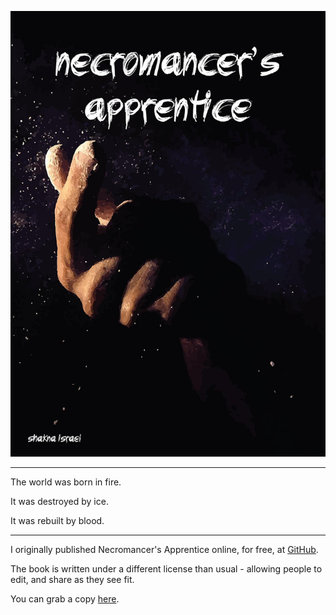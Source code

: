 ![Necromancer's Apprentice Cover](/necromancersapprentice.jpg)

---

The world was born in fire.

It was destroyed by ice.

It was rebuilt by blood.

---

I originally published Necromancer's Apprentice online, for free, at [GitHub](https://github.com/shakna-israel/NecromancersApprentice).

The book is written under a different license than usual - allowing people to edit, and share as they see fit.

You can grab a copy [here](https://shakna.keybase.pub/necromancer-s-apprentice.epub).
